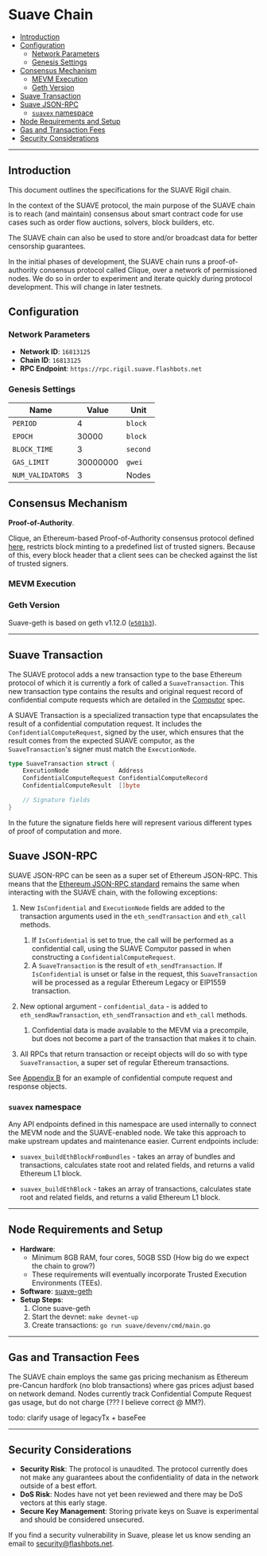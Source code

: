 # Suave Chain <!-- omit from toc -->

<div class="hideInDocs">

<!-- TOC -->

- [Introduction](#introduction)
- [Configuration](#configuration)
  - [Network Parameters](#network-parameters)
  - [Genesis Settings](#genesis-settings)
- [Consensus Mechanism](#consensus-mechanism)
  - [MEVM Execution](#mevm-execution)
  - [Geth Version](#geth-version)
- [Suave Transaction](#suave-transaction)
- [Suave JSON-RPC](#suave-json-rpc)
  - [`suavex` namespace](#suavex-namespace)
- [Node Requirements and Setup](#node-requirements-and-setup)
- [Gas and Transaction Fees](#gas-and-transaction-fees)
- [Security Considerations](#security-considerations)

<!-- /TOC -->

---

</div>

## Introduction

This document outlines the specifications for the SUAVE Rigil chain.

In the context of the SUAVE protocol, the main purpose of the SUAVE chain is to reach (and maintain) consensus about smart contract code for use cases such as order flow auctions, solvers, block builders, etc.

The SUAVE chain can also be used to store and/or broadcast data for better censorship guarantees.

In the initial phases of development, the SUAVE chain runs a proof-of-authority consensus protocol called Clique, over a network of permissioned nodes. We do so in order to experiment and iterate quickly during protocol development. This will change in later testnets.

## Configuration

### Network Parameters

- **Network ID**: `16813125`
- **Chain ID**: `16813125`
- **RPC Endpoint**: `https://rpc.rigil.suave.flashbots.net`

### Genesis Settings

| Name             | Value    | Unit     |
| ---------------- | -------- | -------- |
| `PERIOD`         | 4        | `block`  |
| `EPOCH`          | 30000    | `block`  |
| `BLOCK_TIME`     | 3        | `second` |
| `GAS_LIMIT`      | 30000000 | `gwei`   |
| `NUM_VALIDATORS` | 3        | Nodes    |

## Consensus Mechanism

**Proof-of-Authority**.

Clique, an Ethereum-based Proof-of-Authority consensus protocol defined [here](https://eips.ethereum.org/EIPS/eip-225#:~:text=A%20PoA%20scheme%20is%20based,the%20list%20of%20trusted%20signers), restricts block minting to a predefined list of trusted signers. Because of this, every block header that a client sees can be checked against the list of trusted signers.

### MEVM Execution

### Geth Version

Suave-geth is based on geth v1.12.0 ([`e501b3`](https://github.com/flashbots/suave-geth/commit/e501b3b05db8e169f67dc78b7b59bc352b3c638d)).

---

## Suave Transaction

The SUAVE protocol adds a new transaction type to the base Ethereum protocol of which it is currently a fork of called a `SuaveTransaction`. This new transaction type contains the results and original request record of confidential compute requests which are detailed in the [Computor](/specs/rigil/computor.md) spec.


A SUAVE Transaction is a specialized transaction type that encapsulates the result of a confidential computation request. It includes the `ConfidentialComputeRequest`, signed by the user, which ensures that the result comes from the expected SUAVE computor, as the `SuaveTransaction`'s signer must match the `ExecutionNode`.

```go
type SuaveTransaction struct {
    ExecutionNode              Address
    ConfidentialComputeRequest ConfidentialComputeRecord
    ConfidentialComputeResult  []byte

    // Signature fields
}
```
In the future the signature fields here will represent various different types of proof of computation and more.


## Suave JSON-RPC

SUAVE JSON-RPC can be seen as a super set of Ethereum JSON-RPC. This means that the [Ethereum JSON-RPC standard](https://geth.ethereum.org/docs/interacting-with-geth/rpc) remains the same when interacting with the SUAVE chain, with the following exceptions:

1. New `IsConfidential` and `ExecutionNode` fields are added to the transaction arguments used in the `eth_sendTransaction` and `eth_call` methods.
    1. If `IsConfidential` is set to true, the call will be performed as a confidential call, using the SUAVE Computor passed in when constructing a `ConfidentialComputeRequest`.
    2. A `SuaveTransaction` is the result of `eth_sendTransaction`. If `IsConfidential` is unset or false in the request, this `SuaveTransaction` will be processed as a regular Ethereum Legacy or EIP1559 transaction.

2. New optional argument - `confidential_data` - is added to `eth_sendRawTransaction`, `eth_sendTransaction` and `eth_call` methods.
    1. Confidential data is made available to the MEVM via a precompile, but does not become a part of the transaction that makes it to chain.

3. All RPCs that return transaction or receipt objects will do so with type `SuaveTransaction`, a super set of regular Ethereum transactions.

See [Appendix B](#appendix-b) for an example of confidential compute request and response objects.

### `suavex` namespace

Any API endpoints defined in this namespace are used internally to connect the MEVM node and the SUAVE-enabled node. We take this approach to make upstream updates and maintenance easier. Current endpoints include:

* `suavex_buildEthBlockFromBundles` - takes an array of bundles and transactions, calculates state root and related fields, and returns a valid Ethereum L1 block.

* `suavex_buildEthBlock` - takes an array of transactions, calculates state root and related fields, and returns a valid Ethereum L1 block.

---

## Node Requirements and Setup

- **Hardware**:
    - Minimum 8GB RAM, four cores, 50GB SSD (How big do we expect the chain to grow?)
    - These requirements will eventually incorporate Trusted Execution Environments (TEEs).
- **Software**: [suave-geth](https://github.com/flashbots/suave-geth/)
- **Setup Steps**:
    1. Clone suave-geth
    2. Start the devnet: `make devnet-up`
    3. Create transactions: `go run suave/devenv/cmd/main.go`

---

## Gas and Transaction Fees

The SUAVE chain employs the same gas pricing mechanism as Ethereum pre-Cancun hardfork (no blob transactions) where gas prices adjust based on network demand. Nodes currently track Confidential Compute Request gas usage, but do not charge (??? I believe correct @ MM?).

todo: clarify usage of legacyTx + baseFee

---

## Security Considerations

- **Security Risk**: The protocol is unaudited. The protocol currently does not make any guarantees about the confidentiality of data in the network outside of a best effort.
- **DoS Risk**: Nodes have not yet been reviewed and there may be DoS vectors at this early stage.
- **Secure Key Management**: Storing private keys on Suave is experimental and should be considered unsecured.

If you find a security vulnerability in Suave, please let us know sending an email to security@flashbots.net.

